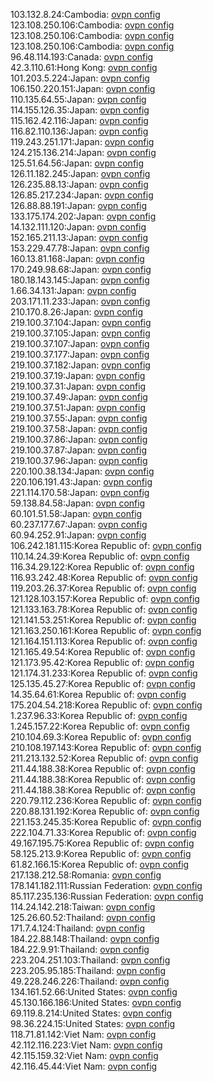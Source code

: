 103.132.8.24:Cambodia: [ovpn config](vpn/103_132_8_24.ovpn)  
123.108.250.106:Cambodia: [ovpn config](vpn/123_108_250_106.ovpn)  
123.108.250.106:Cambodia: [ovpn config](vpn/123_108_250_106.ovpn)  
123.108.250.106:Cambodia: [ovpn config](vpn/123_108_250_106.ovpn)  
96.48.114.193:Canada: [ovpn config](vpn/96_48_114_193.ovpn)  
42.3.110.61:Hong Kong: [ovpn config](vpn/42_3_110_61.ovpn)  
101.203.5.224:Japan: [ovpn config](vpn/101_203_5_224.ovpn)  
106.150.220.151:Japan: [ovpn config](vpn/106_150_220_151.ovpn)  
110.135.64.55:Japan: [ovpn config](vpn/110_135_64_55.ovpn)  
114.155.126.35:Japan: [ovpn config](vpn/114_155_126_35.ovpn)  
115.162.42.116:Japan: [ovpn config](vpn/115_162_42_116.ovpn)  
116.82.110.136:Japan: [ovpn config](vpn/116_82_110_136.ovpn)  
119.243.251.171:Japan: [ovpn config](vpn/119_243_251_171.ovpn)  
124.215.136.214:Japan: [ovpn config](vpn/124_215_136_214.ovpn)  
125.51.64.56:Japan: [ovpn config](vpn/125_51_64_56.ovpn)  
126.11.182.245:Japan: [ovpn config](vpn/126_11_182_245.ovpn)  
126.235.88.13:Japan: [ovpn config](vpn/126_235_88_13.ovpn)  
126.85.217.234:Japan: [ovpn config](vpn/126_85_217_234.ovpn)  
126.88.88.191:Japan: [ovpn config](vpn/126_88_88_191.ovpn)  
133.175.174.202:Japan: [ovpn config](vpn/133_175_174_202.ovpn)  
14.132.111.120:Japan: [ovpn config](vpn/14_132_111_120.ovpn)  
152.165.211.13:Japan: [ovpn config](vpn/152_165_211_13.ovpn)  
153.229.47.78:Japan: [ovpn config](vpn/153_229_47_78.ovpn)  
160.13.81.168:Japan: [ovpn config](vpn/160_13_81_168.ovpn)  
170.249.98.68:Japan: [ovpn config](vpn/170_249_98_68.ovpn)  
180.18.143.145:Japan: [ovpn config](vpn/180_18_143_145.ovpn)  
1.66.34.131:Japan: [ovpn config](vpn/1_66_34_131.ovpn)  
203.171.11.233:Japan: [ovpn config](vpn/203_171_11_233.ovpn)  
210.170.8.26:Japan: [ovpn config](vpn/210_170_8_26.ovpn)  
219.100.37.104:Japan: [ovpn config](vpn/219_100_37_104.ovpn)  
219.100.37.105:Japan: [ovpn config](vpn/219_100_37_105.ovpn)  
219.100.37.107:Japan: [ovpn config](vpn/219_100_37_107.ovpn)  
219.100.37.177:Japan: [ovpn config](vpn/219_100_37_177.ovpn)  
219.100.37.182:Japan: [ovpn config](vpn/219_100_37_182.ovpn)  
219.100.37.19:Japan: [ovpn config](vpn/219_100_37_19.ovpn)  
219.100.37.31:Japan: [ovpn config](vpn/219_100_37_31.ovpn)  
219.100.37.49:Japan: [ovpn config](vpn/219_100_37_49.ovpn)  
219.100.37.51:Japan: [ovpn config](vpn/219_100_37_51.ovpn)  
219.100.37.55:Japan: [ovpn config](vpn/219_100_37_55.ovpn)  
219.100.37.58:Japan: [ovpn config](vpn/219_100_37_58.ovpn)  
219.100.37.86:Japan: [ovpn config](vpn/219_100_37_86.ovpn)  
219.100.37.87:Japan: [ovpn config](vpn/219_100_37_87.ovpn)  
219.100.37.96:Japan: [ovpn config](vpn/219_100_37_96.ovpn)  
220.100.38.134:Japan: [ovpn config](vpn/220_100_38_134.ovpn)  
220.106.191.43:Japan: [ovpn config](vpn/220_106_191_43.ovpn)  
221.114.170.58:Japan: [ovpn config](vpn/221_114_170_58.ovpn)  
59.138.84.58:Japan: [ovpn config](vpn/59_138_84_58.ovpn)  
60.101.51.58:Japan: [ovpn config](vpn/60_101_51_58.ovpn)  
60.237.177.67:Japan: [ovpn config](vpn/60_237_177_67.ovpn)  
60.94.252.91:Japan: [ovpn config](vpn/60_94_252_91.ovpn)  
106.242.181.115:Korea Republic of: [ovpn config](vpn/106_242_181_115.ovpn)  
110.14.24.39:Korea Republic of: [ovpn config](vpn/110_14_24_39.ovpn)  
116.34.29.122:Korea Republic of: [ovpn config](vpn/116_34_29_122.ovpn)  
116.93.242.48:Korea Republic of: [ovpn config](vpn/116_93_242_48.ovpn)  
119.203.26.37:Korea Republic of: [ovpn config](vpn/119_203_26_37.ovpn)  
121.128.103.157:Korea Republic of: [ovpn config](vpn/121_128_103_157.ovpn)  
121.133.163.78:Korea Republic of: [ovpn config](vpn/121_133_163_78.ovpn)  
121.141.53.251:Korea Republic of: [ovpn config](vpn/121_141_53_251.ovpn)  
121.163.250.161:Korea Republic of: [ovpn config](vpn/121_163_250_161.ovpn)  
121.164.151.113:Korea Republic of: [ovpn config](vpn/121_164_151_113.ovpn)  
121.165.49.54:Korea Republic of: [ovpn config](vpn/121_165_49_54.ovpn)  
121.173.95.42:Korea Republic of: [ovpn config](vpn/121_173_95_42.ovpn)  
121.174.31.233:Korea Republic of: [ovpn config](vpn/121_174_31_233.ovpn)  
125.135.45.27:Korea Republic of: [ovpn config](vpn/125_135_45_27.ovpn)  
14.35.64.61:Korea Republic of: [ovpn config](vpn/14_35_64_61.ovpn)  
175.204.54.218:Korea Republic of: [ovpn config](vpn/175_204_54_218.ovpn)  
1.237.96.33:Korea Republic of: [ovpn config](vpn/1_237_96_33.ovpn)  
1.245.157.22:Korea Republic of: [ovpn config](vpn/1_245_157_22.ovpn)  
210.104.69.3:Korea Republic of: [ovpn config](vpn/210_104_69_3.ovpn)  
210.108.197.143:Korea Republic of: [ovpn config](vpn/210_108_197_143.ovpn)  
211.213.132.52:Korea Republic of: [ovpn config](vpn/211_213_132_52.ovpn)  
211.44.188.38:Korea Republic of: [ovpn config](vpn/211_44_188_38.ovpn)  
211.44.188.38:Korea Republic of: [ovpn config](vpn/211_44_188_38.ovpn)  
211.44.188.38:Korea Republic of: [ovpn config](vpn/211_44_188_38.ovpn)  
220.79.112.236:Korea Republic of: [ovpn config](vpn/220_79_112_236.ovpn)  
220.88.131.192:Korea Republic of: [ovpn config](vpn/220_88_131_192.ovpn)  
221.153.245.35:Korea Republic of: [ovpn config](vpn/221_153_245_35.ovpn)  
222.104.71.33:Korea Republic of: [ovpn config](vpn/222_104_71_33.ovpn)  
49.167.195.75:Korea Republic of: [ovpn config](vpn/49_167_195_75.ovpn)  
58.125.213.9:Korea Republic of: [ovpn config](vpn/58_125_213_9.ovpn)  
61.82.166.15:Korea Republic of: [ovpn config](vpn/61_82_166_15.ovpn)  
217.138.212.58:Romania: [ovpn config](vpn/217_138_212_58.ovpn)  
178.141.182.111:Russian Federation: [ovpn config](vpn/178_141_182_111.ovpn)  
85.117.235.136:Russian Federation: [ovpn config](vpn/85_117_235_136.ovpn)  
114.24.142.218:Taiwan: [ovpn config](vpn/114_24_142_218.ovpn)  
125.26.60.52:Thailand: [ovpn config](vpn/125_26_60_52.ovpn)  
171.7.4.124:Thailand: [ovpn config](vpn/171_7_4_124.ovpn)  
184.22.88.148:Thailand: [ovpn config](vpn/184_22_88_148.ovpn)  
184.22.9.91:Thailand: [ovpn config](vpn/184_22_9_91.ovpn)  
223.204.251.103:Thailand: [ovpn config](vpn/223_204_251_103.ovpn)  
223.205.95.185:Thailand: [ovpn config](vpn/223_205_95_185.ovpn)  
49.228.246.226:Thailand: [ovpn config](vpn/49_228_246_226.ovpn)  
134.161.52.66:United States: [ovpn config](vpn/134_161_52_66.ovpn)  
45.130.166.186:United States: [ovpn config](vpn/45_130_166_186.ovpn)  
69.119.8.214:United States: [ovpn config](vpn/69_119_8_214.ovpn)  
98.36.224.15:United States: [ovpn config](vpn/98_36_224_15.ovpn)  
118.71.81.142:Viet Nam: [ovpn config](vpn/118_71_81_142.ovpn)  
42.112.116.223:Viet Nam: [ovpn config](vpn/42_112_116_223.ovpn)  
42.115.159.32:Viet Nam: [ovpn config](vpn/42_115_159_32.ovpn)  
42.116.45.44:Viet Nam: [ovpn config](vpn/42_116_45_44.ovpn)  
